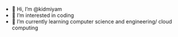 - 👋 Hi, I’m @kidmiyam
- 👀 I’m interested in coding
- 🌱 I’m currently learning computer science and engineering/ cloud computing

<!---
kidmiyam/kidmiyam is a ✨ special ✨ repository because its `README.md` (this file) appears on your GitHub profile.
You can click the Preview link to take a look at your changes.
--->

